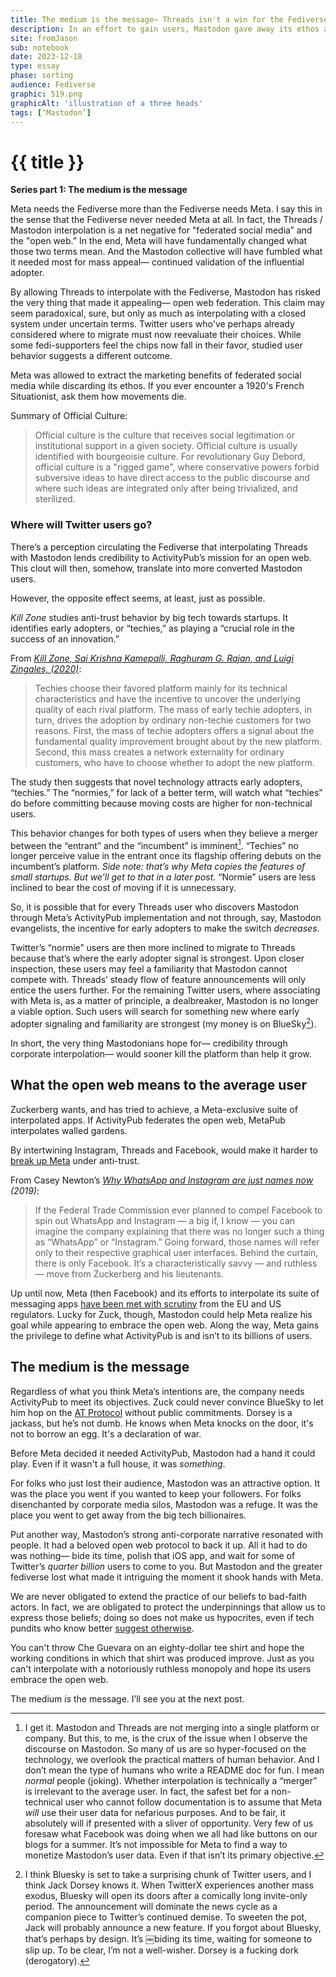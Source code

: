 ```yaml
---
title: The medium is the message— Threads isn't a win for the Fediverse 
description: In an effort to gain users, Mastodon gave away its ethos and messaging.
site: fromJason
sub: notebook
date: 2023-12-18
type: essay
phase: sorting
audience: Fediverse
graphic: 519.png
graphicAlt: 'illustration of a three heads'
tags: [‘Mastodon’]
---
```

# {{ title }}

**Series part 1: The medium is the message**

Meta needs the Fediverse more than the Fediverse needs Meta. I say this in the sense that the Fediverse never needed Meta at all. In fact, the Threads / Mastodon interpolation is a net negative for "federated social media” and the "open web.” In the end, Meta will have fundamentally changed what those two terms mean. And the Mastodon collective will have fumbled what it needed most for mass appeal— continued validation of the influential adopter.

By allowing Threads to interpolate with the Fediverse, Mastodon has risked the very thing that made it appealing— open web federation. This claim may seem paradoxical, sure, but only as much as interpolating with a closed system under uncertain terms. Twitter users who've perhaps already considered where to migrate must now reevaluate their choices. While some fedi-supporters feel the chips now fall in their favor, studied user behavior suggests a different outcome. 

Meta was allowed to extract the marketing benefits of federated social media while discarding its ethos. If you ever encounter a 1920's French Situationist, ask them how movements die. 

Summary of Official Culture:

> Official culture is the culture that receives social legitimation or institutional support in a given society. Official culture is usually identified with bourgeoisie culture. For revolutionary Guy Debord, official culture is a "rigged game", where conservative powers forbid subversive ideas to have direct access to the public discourse and where such ideas are integrated only after being trivialized, and sterilized.


### Where will Twitter users go?

There’s a perception circulating the Fediverse that interpolating Threads with Mastodon lends credibility to ActivityPub’s mission for an open web. This clout will then, somehow, translate into more converted Mastodon users. 

However, the opposite effect seems, at least, just as possible. 

*Kill Zone* studies anti-trust behavior by big tech towards startups. It identifies early adopters, or “techies,” as playing a “crucial role in the success of an innovation.”

From *[Kill Zone, Sai Krishna Kamepalli, Raghuram G. Rajan, and Luigi Zingales, (2020)](https://bfi.uchicago.edu/wp-content/uploads/BFI_WP_202019.pdf)*:

> Techies choose their favored platform mainly for its technical characteristics and have the incentive to uncover the underlying quality of each rival platform. The mass of early techie adopters, in turn, drives the adoption by ordinary non-techie customers for two reasons. First, the mass of techie adopters offers a signal about the fundamental quality improvement brought about by the new platform. Second, this mass creates a network externality for ordinary customers, who have to choose whether to adopt the new platform. 

The study then suggests that novel technology attracts early adopters, “techies.” The “normies,” for lack of a better term, will watch what “techies” do before committing because moving costs are higher for non-technical users.

This behavior changes for both types of users when they believe a merger between the “entrant” and the “incumbent” is imminent[^1]. “Techies” no longer perceive value in the entrant once its flagship offering debuts on the incumbent’s platform. *Side note: that’s why Meta copies the features of small startups. But we’ll get to that in a later post.* “Normie” users are less inclined to bear the cost of moving if it is unnecessary. 

So, it is possible that for every Threads user who discovers Mastodon through Meta’s ActivityPub implementation and not through, say, Mastodon evangelists, the incentive for early adopters to make the switch *decreases*. 

Twitter’s “normie” users are then more inclined to migrate to Threads because that’s where the early adopter signal is strongest. Upon closer inspection, these users may feel a familiarity that Mastodon cannot compete with. Threads’ steady flow of feature announcements will only entice the users further. For the remaining Twitter users, where associating with Meta is, as a matter of principle, a dealbreaker, Mastodon is no longer a viable option. Such users will search for something new where early adopter signaling and familiarity are strongest (my money is on BlueSky[^2]). 

In short, the very thing Mastodonians hope for— credibility through corporate interpolation— would sooner kill the platform than help it grow.

## What the open web means to the average user

Zuckerberg wants, and has tried to achieve, a Meta-exclusive suite of interpolated apps. If ActivityPub federates the open web, MetaPub interpolates walled gardens. 

By intertwining Instagram, Threads and Facebook, would make it harder to [break up Meta](https://www.bangkokpost.com/world/1682732/breakup-isnt-the-answer-facebooks-zuckerberg-says) under anti-trust. 

From Casey Newton’s *[Why WhatsApp and Instagram are just names now](https://web.archive.org/web/20221206185804/https://www.getrevue.co/profile/caseynewton/issues/why-whatsapp-and-instagram-are-just-names-now-156738) (2019)*:

> If the Federal Trade Commission ever planned to compel Facebook to spin out WhatsApp and Instagram — a big if, I know — you can imagine the company explaining that there was no longer such a thing as “WhatsApp” or “Instagram.” Going forward, those names will refer only to their respective graphical user interfaces. Behind the curtain, there is only Facebook. It’s a characteristically savvy — and ruthless — move from Zuckerberg and his lieutenants.

Up until now, Meta (then Facebook) and its efforts to interpolate its suite of messaging apps [have been met with scrutiny](https://www.theverge.com/2023/12/5/23988879/instagram-facebook-meta-cross-platform-messaging-discontinued-mid-december-2023) from the EU and US regulators. Lucky for Zuck, though, Mastodon could help Meta realize his goal while appearing to embrace the open web. Along the way, Meta gains the privilege to define what ActivityPub is and isn’t to its billions of users. 

## The medium is the message 

Regardless of what you think Meta’s intentions are, the company needs ActivityPub to meet its objectives. Zuck could never convince BlueSky to let him hop on the [AT Protocol](https://atproto.com) without public commitments. Dorsey is a jackass, but he’s not dumb. He knows when Meta knocks on the door, it's not to borrow an egg. It's a declaration of war.

Before Meta decided it needed ActivityPub, Mastodon had a hand it could play. Even if it wasn't a full house, it was *something*.

For folks who just lost their audience, Mastodon was an attractive option. It was the place you went if you wanted to keep your followers. For folks disenchanted by corporate media silos, Mastodon was a refuge. It was the place you went to get away from the big tech billionaires. 

Put another way, Mastodon’s strong anti-corporate narrative resonated with people. It had a beloved open web protocol to back it up. All it had to do was nothing— bide its time, polish that iOS app, and wait for some of Twitter’s *quarter billion* users to come to you. But Mastodon and the greater fediverse lost what made it intriguing the moment it shook hands with Meta. 

We are never obligated to extend the practice of our beliefs to bad-faith actors. In fact, we are obligated to protect the underpinnings that allow us to express those beliefs; doing so does not make us hypocrites, even if tech pundits who know better [suggest otherwise](https://daringfireball.net/linked/2023/06/19/not-that-kind-of-open). 

You can't throw Che Guevara on an eighty-dollar tee shirt and hope the working conditions in which that shirt was produced improve. Just as you can't interpolate with a notoriously ruthless monopoly and hope its users embrace the open web. 

The medium *is* the message. I’ll see you at the next post. 

[^1]: I get it. Mastodon and Threads are not merging into a single platform or company. But this, to me, is the crux of the issue when I observe the discourse on Mastodon. So many of us are so hyper-focused on the technology, we overlook the practical matters of human behavior. And I don’t mean the type of humans who write a README doc for fun. I mean *normal* people (joking). Whether interpolation is technically a “merger” is irrelevant to the average user. In fact, the safest bet for a non-technical user who cannot follow documentation is to assume that Meta *will* use their user data for nefarious purposes. And to be fair, it absolutely will if presented with a sliver of opportunity. Very few of us foresaw what Facebook was doing when we all had like buttons on our blogs for a summer. It’s not impossible for Meta to find a way to monetize Mastodon’s user data. Even if that isn’t its primary objective. 

[^2]: I think Bluesky is set to take a surprising chunk of Twitter users, and I think Jack Dorsey knows it. When TwitterX experiences another mass exodus, Bluesky will open its doors after a comically long invite-only period. The announcement will dominate the news cycle as a companion piece to Twitter’s continued demise. To sweeten the pot, Jack will probably announce a new feature. If you forgot about Bluesky, that’s perhaps by design. It’s ￼biding its time, waiting for someone to slip up. To be clear, I’m not a well-wisher. Dorsey is a fucking dork (derogatory).